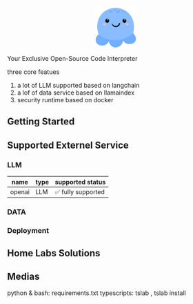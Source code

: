 <p align="center">
<img width="100px" src="./images/octopus_logo.png" align="center"/>

Your Exclusive Open-Source Code Interpreter

three core featues
1. a lot of LLM supported based on langchain
2. a lof of data service based on llamaindex
3. security runtime based on docker

## Getting Started

## Supported Externel Service

### LLM

|name|type|supported status|
|----|----|----------------|
|openai | LLM | ✅ fully supported|

### DATA

### Deployment

## Home Labs Solutions

## Medias
python & bash: requirements.txt
typescripts: tslab , tslab install


